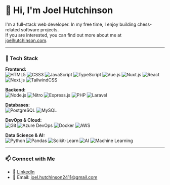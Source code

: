 # 👋 Hi, I'm Joel Hutchinson

I'm a full-stack web developer. In my free time, I enjoy building chess-related software projects.  
If you are interested, you can find out more about me at [joelhutchinson.com](https://joelhutchinson.com).

---

### 🔧 Tech Stack  

**Frontend:**  
![HTML5](https://img.shields.io/badge/HTML5-E34F26?style=for-the-badge&logo=html5&logoColor=white) ![CSS3](https://img.shields.io/badge/CSS3-1572B6?style=for-the-badge&logo=css3&logoColor=white) ![JavaScript](https://img.shields.io/badge/JavaScript-F7DF1E?style=for-the-badge&logo=javascript&logoColor=black) ![TypeScript](https://img.shields.io/badge/TypeScript-007ACC?style=for-the-badge&logo=typescript&logoColor=white) ![Vue.js](https://img.shields.io/badge/Vue.js-35495E?style=for-the-badge&logo=vue.js&logoColor=4FC08D) ![Nuxt.js](https://img.shields.io/badge/Nuxt.js-00C58E?style=for-the-badge&logo=nuxt.js&logoColor=white) ![React](https://img.shields.io/badge/React-61DAFB?style=for-the-badge&logo=react&logoColor=black) ![Next.js](https://img.shields.io/badge/Next.js-000000?style=for-the-badge&logo=next.js&logoColor=white) ![TailwindCSS](https://img.shields.io/badge/TailwindCSS-38B2AC?style=for-the-badge&logo=tailwind-css&logoColor=white)  

**Backend:**  
![Node.js](https://img.shields.io/badge/Node.js-43853D?style=for-the-badge&logo=node.js&logoColor=white) ![Nitro](https://img.shields.io/badge/Nitro-4B0082?style=for-the-badge&logo=node.js&logoColor=white) ![Express.js](https://img.shields.io/badge/Express.js-000000?style=for-the-badge&logo=express&logoColor=white) ![PHP](https://img.shields.io/badge/PHP-777BB4?style=for-the-badge&logo=php&logoColor=white) ![Laravel](https://img.shields.io/badge/Laravel-FF2D20?style=for-the-badge&logo=laravel&logoColor=white)  

**Databases:**  
![PostgreSQL](https://img.shields.io/badge/PostgreSQL-336791?style=for-the-badge&logo=postgresql&logoColor=white) ![MySQL](https://img.shields.io/badge/MySQL-4479A1?style=for-the-badge&logo=mysql&logoColor=white)  

**DevOps & Cloud:**  
![Git](https://img.shields.io/badge/Git-F05032?style=for-the-badge&logo=git&logoColor=white) ![Azure DevOps](https://img.shields.io/badge/Azure_DevOps-0078D7?style=for-the-badge&logo=azure-devops&logoColor=white) ![Docker](https://img.shields.io/badge/Docker-2496ED?style=for-the-badge&logo=docker&logoColor=white) ![AWS](https://img.shields.io/badge/AWS-232F3E?style=for-the-badge&logo=amazon-aws&logoColor=white)  

**Data Science & AI:**  
![Python](https://img.shields.io/badge/Python-3776AB?style=for-the-badge&logo=python&logoColor=white) ![Pandas](https://img.shields.io/badge/Pandas-150458?style=for-the-badge&logo=pandas&logoColor=white) ![Scikit-Learn](https://img.shields.io/badge/Scikit--Learn-F7931E?style=for-the-badge&logo=scikit-learn&logoColor=white) ![AI](https://img.shields.io/badge/Artificial_Intelligence-FF6F00?style=for-the-badge&logo=OpenAI&logoColor=white) ![Machine Learning](https://img.shields.io/badge/Machine_Learning-FF6F00?style=for-the-badge&logo=TensorFlow&logoColor=white)  

---

### 📫 Connect with Me  
- 💼 [LinkedIn](https://www.linkedin.com/in/joel-hutchinson-1ba7a6128/)  
- 📧 Email: [joel.hutchinson2411@gmail.com](mailto:joel.hutchinson2411@gmail.com)  
